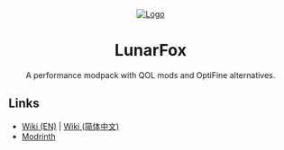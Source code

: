 <div align="center">
  <a href="https://github.com/OrzMiku/lunarfox">
    <img src="https://cdn.modrinth.com/data/r7CwLIIr/cfd4314a75bb775ade08fe0e9ada9cf9a913f6a5_96.webp" alt="Logo">
  </a>
  <h1>LunarFox</h1>
  <p>
    A performance modpack with QOL mods and OptiFine alternatives.
  </p>
</div>

## Links

- [Wiki (EN)](https://qdocs.miku.show/en/lunarfox/) | [Wiki (简体中文)](https://qdocs.miku.show/lunarfox)
- [Modrinth](https://modrinth.com/modpack/lunarfox)
